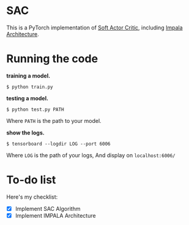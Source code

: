 # SAC

This is a PyTorch implementation of [Soft Actor Critic](https://arxiv.org/abs/1801.01290), including [Impala Architecture](https://arxiv.org/abs/1802.01561).
  
 # Running the code
 
**training a model.**

```shell script
$ python train.py
```

**testing a model.**

```shell script
$ python test.py PATH
```

Where `PATH` is the path to your model.

**show the logs.**

```shell script
$ tensorboard --logdir LOG --port 6006
```

Where `LOG` is the path of your logs, And display on `localhost:6006/`

# To-do list

Here's my checklist:

  * [x] Implement SAC Algorithm
  * [x] Implement IMPALA Architecture
